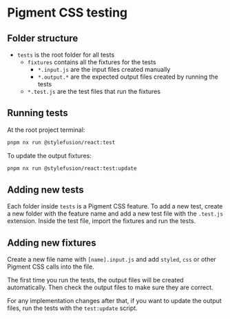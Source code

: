 # Pigment CSS testing

## Folder structure

- `tests` is the root folder for all tests
  - `fixtures` contains all the fixtures for the tests
    - `*.input.js` are the input files created manually
    - `*.output.*` are the expected output files created by running the tests
  - `*.test.js` are the test files that run the fixtures

## Running tests

At the root project terminal:

```bash
pnpm nx run @stylefusion/react:test
```

To update the output fixtures:

```bash
pnpm nx run @stylefusion/react:test:update
```

## Adding new tests

Each folder inside `tests` is a Pigment CSS feature. To add a new test, create a new folder with the feature name and add a new test file with the `.test.js` extension. Inside the test file, import the fixtures and run the tests.

## Adding new fixtures

Create a new file name with `[name].input.js` and add `styled`, `css` or other Pigment CSS calls into the file.

The first time you run the tests, the output files will be created automatically. Then check the output files to make sure they are correct.

For any implementation changes after that, if you want to update the output files, run the tests with the `test:update` script.
